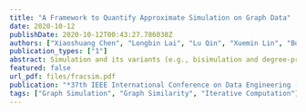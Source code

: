```yaml
---
title: "A Framework to Quantify Approximate Simulation on Graph Data"
date: 2020-10-12
publishDate: 2020-10-12T00:43:27.786038Z
authors: ["Xiaoshuang Chen", "Longbin Lai", "Lu Qin", "Xuemin Lin", "Boge Liu"]
publication_types: ["1"]
abstract: Simulation and its variants (e.g., bisimulation and degree-preserving simulation) are useful in a wide spectrum of applications. However, all simulation variants are coarse “yes-or-no” indicators that simply confirm or refute whether one node simulates another, which limits the scope and power of their utility. Therefore, it is meaningful to develop a fractional $\chi$-simulation measure to quantify the degree to which one node simulates another by the simulation variant $\chi$. To this end, we first present several properties necessary for a fractional $\chi$-simulation measure. Then, we present FSim$_\chi$, a general fractional $\chi$-simulation computation framework that can be configured to quantify the extent of all $\chi$-simulations. Comprehensive experiments and real-world case studies show the measure to be effective and the computation framework to be efficient.
featured: false
url_pdf: files/fracsim.pdf
publication: "*37th IEEE International Conference on Data Engineering (to appear)*"
tags: ["Graph Simulation", "Graph Similarity", "Iterative Computation"]
---
```


